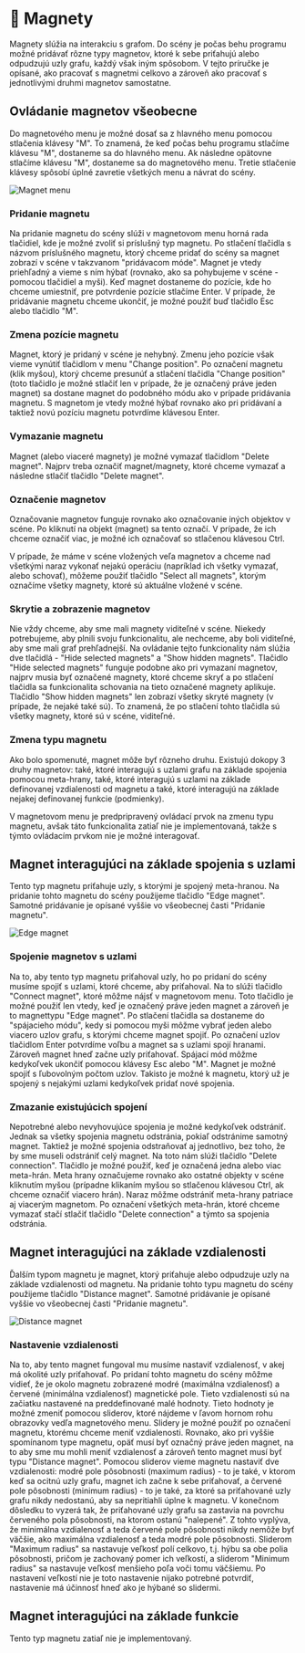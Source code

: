 # 🧲 Magnety

Magnety slúžia na interakciu s grafom. Do scény je počas behu programu možné pridávať rôzne typy magnetov, ktoré k sebe priťahujú alebo odpudzujú uzly grafu, každý však iným spôsobom. V tejto príručke je opísané, ako pracovať s magnetmi celkovo a zároveň ako pracovať s jednotlivými druhmi magnetov samostatne.

## Ovládanie magnetov všeobecne

Do magnetového menu je možné dosať sa z hlavného menu pomocou stlačenia klávesy "M". To znamená, že keď počas behu programu stlačíme klávesu "M", dostaneme sa do hlavného menu. Ak následne opätovne stlačíme klávesu "M", dostaneme sa do magnetového menu. Tretie stlačenie klávesy spôsobí úplné zavretie všetkých menu a návrat do scény.

![](img/magnets_menu.PNG  "Magnet menu")

### Pridanie magnetu

Na pridanie magnetu do scény slúži v magnetovom menu horná rada tlačidiel, kde je možné zvoliť si príslušný typ magnetu. Po stlačení tlačidla s názvom príslušného magnetu, ktorý chceme pridať do scény sa magnet zobrazí v scéne v takzvanom "pridávacom móde". Magnet je vtedy priehľadný a vieme s ním hýbať (rovnako, ako sa pohybujeme v scéne - pomocou tlačidiel a myši). Keď magnet dostaneme do pozície, kde ho chceme umiestniť, pre potvrdenie pozície stlačíme Enter. V prípade, že pridávanie magnetu chceme ukončiť, je možné použiť buď tlačidlo Esc alebo tlačidlo "M".

### Zmena pozície magnetu

Magnet, ktorý je pridaný v scéne je nehybný. Zmenu jeho pozície však vieme vynútiť tlačidlom v menu "Change position". Po označení magnetu (klik myšou), ktorý chceme presunúť a stlačení tlačidla "Change position" (toto tlačidlo je možné stlačiť len v prípade, že je označený práve jeden magnet) sa dostane magnet do podobného módu ako v prípade pridávania magnetu. S magnetom je vtedy možné hýbať rovnako ako pri pridávaní a taktiež novú pozíciu magnetu potvrdíme klávesou Enter.

### Vymazanie magnetu

Magnet (alebo viaceré magnety) je možné vymazať tlačidlom "Delete magnet". Najprv treba označiť magnet/magnety, ktoré chceme vymazať a následne stlačiť tlačidlo "Delete magnet".

### Označenie magnetov

Označovanie magnetov funguje rovnako ako označovanie iných objektov v scéne. Po kliknutí na objekt (magnet) sa tento označí. V prípade, že ich chceme označiť viac, je možné ich označovať so stlačenou klávesou Ctrl.

V prípade, že máme v scéne vložených veľa magnetov a chceme nad všetkými naraz vykonať nejakú operáciu (napríklad ich všetky vymazať, alebo schovať), môžeme použiť tlačidlo "Select all magnets", ktorým označíme všetky magnety, ktoré sú aktuálne vložené v scéne.

### Skrytie a zobrazenie magnetov

Nie vždy chceme, aby sme mali magnety viditeľné v scéne. Niekedy potrebujeme, aby plnili svoju funkcionalitu, ale nechceme, aby boli viditeľné, aby sme mali graf prehľadnejší. Na ovládanie tejto funkcionality nám slúžia dve tlačidlá - "Hide selected magnets" a "Show hidden magnets". Tlačidlo "Hide selected magnets" funguje podobne ako pri vymazaní magnetov, najprv musia byť označené magnety, ktoré chceme skryť a po stlačení tlačidla sa funkcionalita schovania na tieto označené magnety aplikuje. Tlačidlo "Show hidden magnets" len zobrazí všetky skryté magnety (v prípade, že nejaké také sú). To znamená, že po stlačení tohto tlačidla sú všetky magnety, ktoré sú v scéne, viditeľné.

### Zmena typu magnetu

Ako bolo spomenuté, magnet môže byť rôzneho druhu. Existujú dokopy 3 druhy magnetov: také, ktoré interagujú s uzlami grafu na základe spojenia pomocou meta-hrany, také, ktoré interagujú s uzlami na základe definovanej vzdialenosti od magnetu a také, ktoré interagujú na základe nejakej definovanej funkcie (podmienky).

V magnetovom menu je predpripravený ovládací prvok na zmenu typu magnetu, avšak táto funkcionalita zatiaľ nie je implementovaná, takže s týmto ovládacím prvkom nie je možné interagovať.


## Magnet interagujúci na základe spojenia s uzlami

Tento typ magnetu priťahuje uzly, s ktorými je spojený meta-hranou. Na pridanie tohto magnetu do scény použijeme tlačidlo "Edge magnet". Samotné pridávanie je opísané vyššie vo všeobecnej časti "Pridanie magnetu".

![](img/edge_magnet.PNG  "Edge magnet")

### Spojenie magnetov s uzlami

Na to, aby tento typ magnetu priťahoval uzly, ho po pridaní do scény musíme spojiť s uzlami, ktoré chceme, aby priťahoval. Na to slúži tlačidlo "Connect magnet", ktoré môžme nájsť v magnetovom menu. Toto tlačidlo je možné použiť len vtedy, keď je označený práve jeden magnet a zároveň je to magnettypu "Edge magnet". Po stlačení tlačidla sa dostaneme do "spájacieho módu", kedy si pomocou myši môžme vybrať jeden alebo viacero uzlov grafu, s ktorými chceme magnet spojiť. Po označení uzlov tlačidlom Enter potvrdíme voľbu a magnet sa s uzlami spojí hranami. Zároveň magnet hneď začne uzly priťahovať. Spájací mód môžme kedykoľvek ukončiť pomocou klávesy Esc alebo "M". Magnet je možné spojiť s ľubovolným počtom uzlov. Takisto je možné k magnetu, ktorý už je spojený s nejakými uzlami kedykoľvek pridať nové spojenia.

### Zmazanie existujúcich spojení

Nepotrebné alebo nevyhovujúce spojenia je možné kedykoľvek odstrániť. Jednak sa všetky spojenia magnetu odstránia, pokiaľ odstránime samotný magnet. Taktiež je možné spojenia odstraňovať aj jednotlivo, bez toho, že by sme museli odstrániť celý magnet. Na toto nám slúži tlačidlo "Delete connection". Tlačidlo je možné použiť, keď je označená jedna alebo viac meta-hrán. Meta hrany označujeme rovnako ako ostatné objekty v scéne kliknutím myšou (prípadne klikaním myšou so stlačenou klávesou Ctrl, ak chceme označiť viacero hrán). Naraz môžme odstrániť meta-hrany patriace aj viacerým magnetom. Po označení všetkých meta-hrán, ktoré chceme vymazať stačí stlačiť tlačidlo "Delete connection" a týmto sa spojenia odstránia.

## Magnet interagujúci na základe vzdialenosti

Ďalším typom magnetu je magnet, ktorý priťahuje alebo odpudzuje uzly na základe vzdialenosti od magnetu. Na pridanie tohto typu magnetu do scény použijeme tlačidlo "Distance magnet". Samotné pridávanie je opísané vyššie vo všeobecnej časti "Pridanie magnetu".

![](img/distance_magnet.PNG  "Distance magnet")

### Nastavenie vzdialenosti

Na to, aby tento magnet fungoval mu musíme nastaviť vzdialenosť, v akej má okolité uzly priťahovať. Po pridaní tohto magnetu do scény môžme vidieť, že je okolo magnetu zobrazené modré (maximálna vzdialenosť) a červené (minimálna vzdialenosť) magnetické pole. Tieto vzdialenosti sú na začiatku nastavené na preddefinované malé hodnoty. Tieto hodnoty je možné zmeniť pomocou sliderov, ktoré nájdeme v ľavom hornom rohu obrazovky vedľa magnetového menu. Slidery je možné použiť po označení magnetu, ktorému chceme meniť vzdialenosti. Rovnako, ako pri vyššie spomínanom type magnetu, opäť musí byť označný práve jeden magnet, na to aby sme mu mohli meniť vzdialenosť a zároveň tento magnet musí byť typu "Distance magnet". Pomocou sliderov vieme magnetu nastaviť dve vzdialenosti: modré pole pôsobnosti (maximum radius) - to je také, v ktorom keď sa ocitnú uzly grafu, magnet ich začne k sebe priťahovať, a červené pole pôsobnosti (minimum radius) - to je také, za ktoré sa priťahované uzly grafu nikdy nedostanú, aby sa nepritiahli úplne k magnetu. V konečnom dôsledku to vyzerá tak, že priťahované uzly grafu sa zastavia na povrchu červeného pola pôsobnosti, na ktorom ostanú "nalepené". Z tohto vyplýva, že minimálna vzdialenosť a teda červené pole pôsobnosti nikdy nemôže byť väčšie, ako maximálna vzdialenosť a teda modré pole pôsobnosti. Sliderom "Maximum radius" sa nastavuje veľkosť polí celkovo, t.j. hýbu sa obe polia pôsobnosti, pričom je zachovaný pomer ich veľkostí, a sliderom "Minimum radius" sa nastavuje veľkosť menšieho poľa voči tomu väčšiemu. Po nastavení veľkostí nie je toto nastavenie nijako potrebné potvrdiť, nastavenie má účinnosť hneď ako je hýbané so slidermi.


## Magnet interagujúci na základe funkcie

Tento typ magnetu zatiaľ nie je implementovaný.